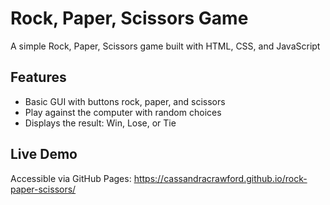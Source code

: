 # Rock, Paper, Scissors Game
A simple Rock, Paper, Scissors game built with HTML, CSS, and JavaScript

## Features
- Basic GUI with buttons rock, paper, and scissors
- Play against the computer with random choices
- Displays the result: Win, Lose, or Tie

## Live Demo
Accessible via GitHub Pages: https://cassandracrawford.github.io/rock-paper-scissors/

